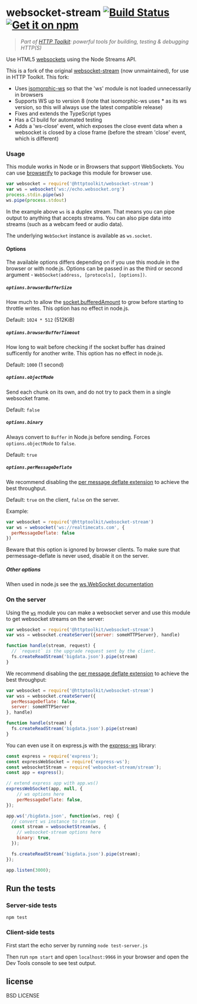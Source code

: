 # websocket-stream [![Build Status](https://github.com/httptoolkit/websocket-stream/workflows/CI/badge.svg)](https://github.com/httptoolkit/websocket-stream/actions) [![Get it on npm](https://img.shields.io/npm/v/@httptoolkit/websocket-stream.svg)](https://www.npmjs.com/package/@httptoolkit/websocket-stream)

> _Part of [HTTP Toolkit](https://httptoolkit.tech): powerful tools for building, testing & debugging HTTP(S)_

Use HTML5 [websockets](https://developer.mozilla.org/en-US/docs/WebSockets) using the Node Streams API.

This is a fork of the original [websocket-stream](https://www.npmjs.com/package/websocket-stream) (now unmaintained), for use in HTTP Toolkit. This fork:

* Uses [isomorphic-ws](https://www.npmjs.com/package/isomorphic-ws) so that the 'ws' module is not loaded unnecessarily in browsers
* Supports WS up to version 8 (note that isomorphic-ws uses * as its ws version, so this will always use the latest compatible release)
* Fixes and extends the TypeScript types
* Has a CI build for automated testing
* Adds a 'ws-close' event, which exposes the close event data when a websocket is closed by a close frame (before the stream 'close' event, which is different)

### Usage

This module works in Node or in Browsers that support WebSockets. You can use [browserify](http://github.com/substack/node-browserify) to package this module for browser use.

```javascript
var websocket = require('@httptoolkit/websocket-stream')
var ws = websocket('ws://echo.websocket.org')
process.stdin.pipe(ws)
ws.pipe(process.stdout)
```

In the example above `ws` is a duplex stream. That means you can pipe output to anything that accepts streams. You can also pipe data into streams (such as a webcam feed or audio data).

The underlying `WebSocket` instance is available as `ws.socket`.

#### Options

The available options differs depending on if you use this module in the browser or with node.js. Options can be passed in as the third or second argument - `WebSocket(address, [protocols], [options])`.

##### `options.browserBufferSize`

How much to allow the [socket.bufferedAmount](https://developer.mozilla.org/en-US/docs/Web/API/WebSocket#Attributes) to grow before starting to throttle writes. This option has no effect in node.js.

Default: `1024 * 512` (512KiB)

##### `options.browserBufferTimeout`

How long to wait before checking if the socket buffer has drained sufficently for another write. This option has no effect in node.js.

Default: `1000` (1 second)

##### `options.objectMode`

Send each chunk on its own, and do not try to pack them in a single
websocket frame.

Default: `false`

##### `options.binary`

Always convert to `Buffer` in Node.js before sending.
Forces `options.objectMode` to `false`.

Default: `true`

##### `options.perMessageDeflate`

We recommend disabling the [per message deflate
extension](https://tools.ietf.org/html/rfc7692) to achieve the best
throughput.

Default: `true` on the client, `false` on the server.

Example:

```js
var websocket = require('@httptoolkit/websocket-stream')
var ws = websocket('ws://realtimecats.com', {
  perMessageDeflate: false
})
```

Beware that this option is ignored by browser clients. To make sure that permessage-deflate is never used, disable it on the server.

##### Other options

When used in node.js see the [ws.WebSocket documentation](https://github.com/websockets/ws/blob/master/doc/ws.md#class-wswebsocket)

### On the server

Using the [`ws`](http://npmjs.org/ws) module you can make a websocket server and use this module to get websocket streams on the server:

```javascript
var websocket = require('@httptoolkit/websocket-stream')
var wss = websocket.createServer({server: someHTTPServer}, handle)

function handle(stream, request) {
  // `request` is the upgrade request sent by the client.
  fs.createReadStream('bigdata.json').pipe(stream)
}
```

We recommend disabling the [per message deflate
extension](https://tools.ietf.org/html/rfc7692) to achieve the best
throughput:

```javascript
var websocket = require('@httptoolkit/websocket-stream')
var wss = websocket.createServer({
  perMessageDeflate: false,
  server: someHTTPServer
}, handle)

function handle(stream) {
  fs.createReadStream('bigdata.json').pipe(stream)
}
```

You can even use it on express.js with the [express-ws](https://www.npmjs.com/package/express-ws) library:

```js
const express = require('express');
const expressWebSocket = require('express-ws');
const websocketStream = require('websocket-stream/stream');
const app = express();

// extend express app with app.ws()
expressWebSocket(app, null, {
    // ws options here
    perMessageDeflate: false,
});

app.ws('/bigdata.json', function(ws, req) {
  // convert ws instance to stream
  const stream = websocketStream(ws, {
    // websocket-stream options here
    binary: true,
  });

  fs.createReadStream('bigdata.json').pipe(stream);
});

app.listen(3000);
```

## Run the tests

### Server-side tests

```
npm test
```

### Client-side tests

First start the echo server by running `node test-server.js`

Then run `npm start` and open `localhost:9966` in your browser and open the Dev Tools console to see test output.

## license

BSD LICENSE
